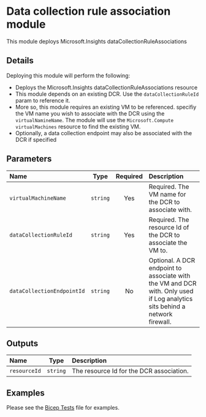 # Data collection rule association module

This module deploys Microsoft.Insights dataCollectionRuleAssociations

## Details

Deploying this module will perform the following:

- Deploys the Microsoft.Insights dataCollectionRuleAssociations resource
- This module depends on an existing DCR. Use the `dataCollectionRuleId` param to reference it.
- More so, this module requires an existing VM to be referenced. specifiy the VM name you wish to associate with the DCR using the `virtualNamineName`. The module will use the `Microsoft.Compute virtualMachines` resource to find the existing VM.
- Optionally, a data collection endpoint may also be associated with the DCR if specified

## Parameters

| Name                       | Type     | Required | Description                                                                                                                |
| :------------------------- | :------: | :------: | :------------------------------------------------------------------------------------------------------------------------- |
| `virtualMachineName`       | `string` | Yes      | Required. The VM name for the DCR to associate with.                                                                       |
| `dataCollectionRuleId`     | `string` | Yes      | Required. The resource Id of the DCR to associate the VM to.                                                               |
| `dataCollectionEndpointId` | `string` | No       | Optional. A DCR endpoint to associate with the VM and DCR with. Only used if Log analytics sits behind a network firewall. |

## Outputs

| Name         | Type     | Description                              |
| :----------- | :------: | :--------------------------------------- |
| `resourceId` | `string` | The resource Id for the DCR association. |

## Examples

Please see the [Bicep Tests](test/main.test.bicep) file for examples.